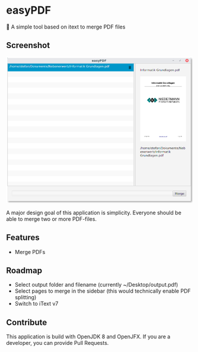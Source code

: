 # easyPDF
📔 A simple tool based on itext to merge PDF files

## Screenshot

![Screenshot](./screenshot.png)

A major design goal of this application is simplicity. Everyone should be able to merge two or more PDF-files.

## Features

- Merge PDFs

## Roadmap

- Select output folder and filename (currently ~/Desktop/output.pdf)
- Select pages to merge in the sidebar (this would technically enable PDF splitting)
- Switch to iText v7

## Contribute

This application is build with OpenJDK 8 and OpenJFX.
If you are a developer, you can provide Pull Requests.
